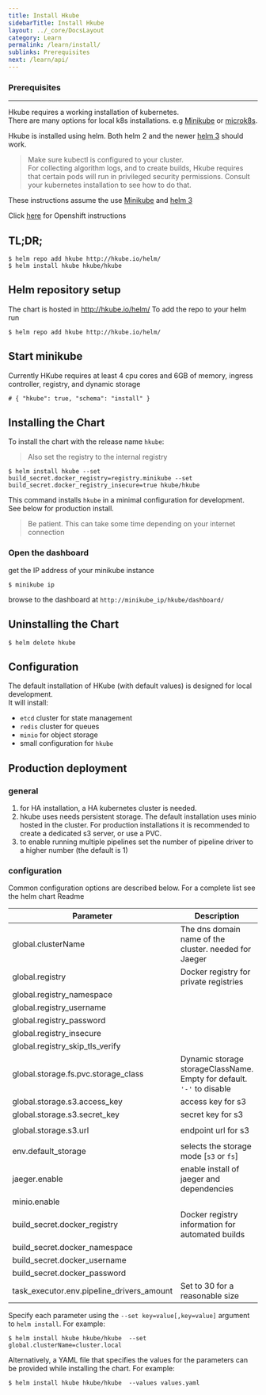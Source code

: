 ```yaml
---
title: Install Hkube
sidebarTitle: Install Hkube
layout: ../_core/DocsLayout
category: Learn
permalink: /learn/install/
sublinks: Prerequisites
next: /learn/api/
---
```


### Prerequisites
---
Hkube requires a working installation of kubernetes.  
There are many options for local k8s installations. e.g  [Minikube](https://kubernetes.io/docs/tasks/tools/install-minikube/) or [microk8s](https://microk8s.io/).  

Hkube is installed using helm. Both helm 2 and the newer [helm 3](https://helm.sh/docs/intro/install/) should work.

> Make sure kubectl is configured to your cluster.  
> For collecting algorithm logs, and to create builds, Hkube requires that certain pods will run in privileged security permissions. Consult your kubernetes installation to see how to do that.  

These instructions assume the use [Minikube](https://kubernetes.io/docs/tasks/tools/install-minikube/) and [helm 3](https://helm.sh/docs/intro/install/)

Click [here](/learn/install/openshift) for Openshift instructions

## TL;DR;
```console
$ helm repo add hkube http://hkube.io/helm/
$ helm install hkube hkube/hkube
```
## Helm repository setup

The chart is hosted in http://hkube.io/helm/
To add the repo to your helm run
```console
$ helm repo add hkube http://hkube.io/helm/
```
## Start minikube
Currently HKube requires at least 4 cpu cores and 6GB of memory, ingress controller, registry, and dynamic storage 

```hkube-tabs
# { "hkube": true, "schema": "install" }
```

## Installing the Chart
To install the chart with the release name `hkube`:  
> Also set the registry to the internal registry  

```console
$ helm install hkube --set build_secret.docker_registry=registry.minikube --set build_secret.docker_registry_insecure=true hkube/hkube
```
This command installs `hkube` in a minimal configuration for development. See below for production install.  
> Be patient. This can take some time depending on your internet connection  

### Open the dashboard
get the IP address of your minikube instance
```console
$ minikube ip
```
browse to the dashboard at `http://minikube_ip/hkube/dashboard/`

## Uninstalling the Chart
```console
$ helm delete hkube
```
## Configuration
The default installation of HKube (with default values) is designed for local development.  
It will install:  

- `etcd` cluster for state management
- `redis` cluster for queues  
- `minio` for object storage  
- small configuration for `hkube`  

## Production deployment
### general
1. for HA installation, a HA kubernetes cluster is needed.  
2. hkube uses needs persistent storage. The default installation uses minio hosted in the cluster. For production installations it is recommended to create a dedicated s3 server, or use a PVC.
3. to enable running multiple pipelines set the number of pipeline driver to a higher number (the default is 1)

### configuration
Common configuration options are described below. For a complete list see the helm chart Readme

|                        Parameter                        | Description                                       |                            Default   |
|---------------------------------------------------------|---------------------------------------------------|--------------------------------------|
| global.clusterName                                      | The dns domain name of the cluster. needed for Jaeger | `cluster.local`                      |
| global.registry                                         | Docker registry for private registries            | `''`                                 |
| global.registry_namespace                               |                                                   | `hkube`                              |
| global.registry_username                                |                                                   | `''`                                 |
| global.registry_password                                |                                                   | `''`                                 |
| global.registry_insecure                                |                                                   | `false`                              |
| global.registry_skip_tls_verify                         |                                                   | `false`                              |
| global.storage.fs.pvc.storage_class                     | Dynamic storage storageClassName. Empty for default. `'-'` to disable  | `''`                                 |
| global.storage.s3.access_key                            | access key for s3                                 | `hkubeminiokey`                      |
| global.storage.s3.secret_key                            | secret key for s3                                 | `hkubeminiosecret`                   |
| global.storage.s3.url                                   | endpoint url for s3                               | `'http://hkube-minio:9000'`          |
| env.default_storage                                     | selects the storage mode [`s3` or `fs`]           | `s3`                                 |
| jaeger.enable                                           | enable install of jaeger and dependencies         | `false`                              |
| minio.enable                                            |                                                   | `true`                               |
| build_secret.docker_registry                            | Docker registry information for automated builds  | `''`                                 |
| build_secret.docker_namespace                           |                                                   | `''`                                 |
| build_secret.docker_username                            |                                                   | `''`                                 |
| build_secret.docker_password                            |                                                   | `''`                                 |
| task_executor.env.pipeline_drivers_amount               | Set to 30 for a reasonable size                   | `1`                                  |


Specify each parameter using the `--set key=value[,key=value]` argument to `helm install`. For example:

```console
$ helm install hkube hkube/hkube  --set global.clusterName=cluster.local
```

Alternatively, a YAML file that specifies the values for the parameters can be provided while
installing the chart. For example:

```console
$ helm install hkube hkube/hkube  --values values.yaml
```

<!-- ```hkube-box
# { "hkube": true, "url": "/learn", "title": "next &rarr;", "text": "Learn More" }
``` -->
